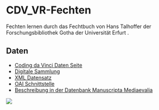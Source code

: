 # CDV_VR-Fechten
Fechten lernen durch das Fechtbuch von Hans Talhoffer der Forschungsbibliothek Gotha der Universität Erfurt .

## Daten

  - [Coding da Vinci Daten Seite](https://codingdavinci.de/daten/#forschungsbibliothek_gotha)
  - [Digitale Sammlung](https://archive.thulb.uni-jena.de/ufb/receive/ufb_cbu_00009967)
  - [XML Datensatz](https://archive.thulb.uni-jena.de/ufb/receive/ufb_cbu_00009967?XSL.Style=metsmods)
  - [OAI Schnittstelle](https://archive.thulb.uni-jena.de/ufb/oai/prints?verb=Identify)
  - [Beschreibung in der Datenbank Manuscripta Mediaevalia](http://www.manuscripta-mediaevalia.de/obj31578164.html)

![](https://img1.picload.org/image/dogggppi/image10.png)
